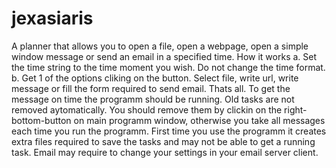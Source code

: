 # jexasiaris
A planner that allows you to open a file, open a webpage, open a simple window message or send an email in a specified time.
How it works
a. Set the time string to the time moment you wish. Do not change the time format. 
b. Get 1 of the options cliking on the button. Select file, write url, write message or fill the form required to send email.
Thats all. To get the message on time the programm should be running.
Old tasks are not removed aytomatically. You should remove them by clickin on the right-bottom-button on main programm window, otherwise you take all messages each time you run the programm.
First time you use the programm it creates extra files required to save the tasks and may not be able to get a running task. 
Email may require to change your settings in your email server client.
